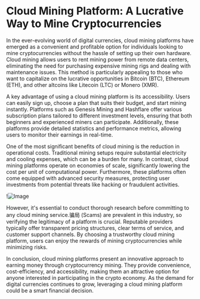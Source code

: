 # Cloud Mining Platform: A Lucrative Way to Mine Cryptocurrencies

In the ever-evolving world of digital currencies, cloud mining platforms have emerged as a convenient and profitable option for individuals looking to mine cryptocurrencies without the hassle of setting up their own hardware. Cloud mining allows users to rent mining power from remote data centers, eliminating the need for purchasing expensive mining rigs and dealing with maintenance issues. This method is particularly appealing to those who want to capitalize on the lucrative opportunities in Bitcoin (BTC), Ethereum (ETH), and other altcoins like Litecoin (LTC) or Monero (XMR).

A key advantage of using a cloud mining platform is its accessibility. Users can easily sign up, choose a plan that suits their budget, and start mining instantly. Platforms such as Genesis Mining and Hashflare offer various subscription plans tailored to different investment levels, ensuring that both beginners and experienced miners can participate. Additionally, these platforms provide detailed statistics and performance metrics, allowing users to monitor their earnings in real-time.

One of the most significant benefits of cloud mining is the reduction in operational costs. Traditional mining setups require substantial electricity and cooling expenses, which can be a burden for many. In contrast, cloud mining platforms operate on economies of scale, significantly lowering the cost per unit of computational power. Furthermore, these platforms often come equipped with advanced security measures, protecting user investments from potential threats like hacking or fraudulent activities.

!![Image](https://github.com/user-attachments/assets/057c907c-805e-4310-a052-f5031067f3de)

However, it's essential to conduct thorough research before committing to any cloud mining service.骗局 (Scams) are prevalent in this industry, so verifying the legitimacy of a platform is crucial. Reputable providers typically offer transparent pricing structures, clear terms of service, and customer support channels. By choosing a trustworthy cloud mining platform, users can enjoy the rewards of mining cryptocurrencies while minimizing risks.

In conclusion, cloud mining platforms present an innovative approach to earning money through cryptocurrency mining. They provide convenience, cost-efficiency, and accessibility, making them an attractive option for anyone interested in participating in the crypto economy. As the demand for digital currencies continues to grow, leveraging a cloud mining platform could be a smart financial decision.
